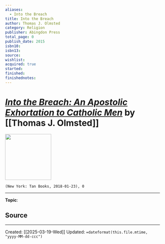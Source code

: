 ```yaml
---
aliases:
  - Into the Breach
title: Into the Breach
author: Thomas J. Olmsted
category: Religion
publisher: Abingdon Press
total_page: 0
publish_date: 2015
isbn10: 
isbn13: 
source: 
wishlist:
acquired: true
started: 
finished: 
finishednotes:
---
```

# *[Into the Breach: An Apostolic Exhortation to Catholic Men](https://www.archspm.org/wp-content/uploads/2019/01/INTO-THE-BREACH-ROMAN-CATHOLIC-DIOCESE-OF-PHOENIX.pdf)* by [[Thomas J. Olmsted]]

<img src="http://books.google.com/books/content?id=IBKQswEACAAJ&printsec=frontcover&img=1&zoom=1&source=gbs_api" width=150>

`(New York: Tan Books, 2018-01-23), 0`



--- 
**Topic**: 

**Source**
- 
 ---
Created: [[2025-03-19-Wed]]
Updated: `=dateformat(this.file.mtime, "yyyy-MM-dd-ccc")`